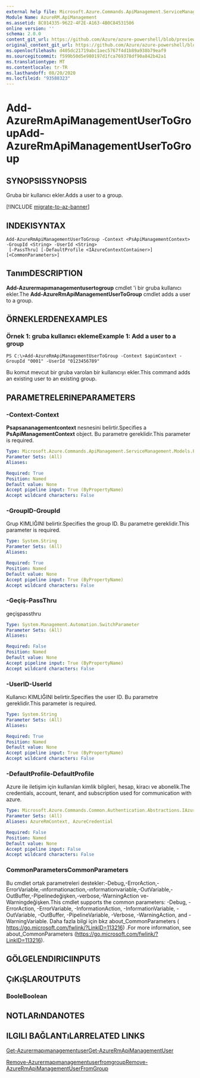 ```yaml
---
external help file: Microsoft.Azure.Commands.ApiManagement.ServiceManagement.dll-Help.xml
Module Name: AzureRM.ApiManagement
ms.assetid: 8C014335-9622-4F2E-A163-4B0C84531506
online version: ''
schema: 2.0.0
content_git_url: https://github.com/Azure/azure-powershell/blob/preview/src/ResourceManager/ApiManagement/Commands.ApiManagement/help/Add-AzureRmApiManagementUserToGroup.md
original_content_git_url: https://github.com/Azure/azure-powershell/blob/preview/src/ResourceManager/ApiManagement/Commands.ApiManagement/help/Add-AzureRmApiManagementUserToGroup.md
ms.openlocfilehash: d405dc21719abc1aec5767f4d1b89a938b79eaf9
ms.sourcegitcommit: f599b50d5e980197d1fca769378df90a842b42a1
ms.translationtype: MT
ms.contentlocale: tr-TR
ms.lasthandoff: 08/20/2020
ms.locfileid: "93588323"
---
```

# <span data-ttu-id="69f1d-101">Add-AzureRmApiManagementUserToGroup</span><span class="sxs-lookup"><span data-stu-id="69f1d-101">Add-AzureRmApiManagementUserToGroup</span></span>

## <span data-ttu-id="69f1d-102">SYNOPSIS</span><span class="sxs-lookup"><span data-stu-id="69f1d-102">SYNOPSIS</span></span>
<span data-ttu-id="69f1d-103">Gruba bir kullanıcı ekler.</span><span class="sxs-lookup"><span data-stu-id="69f1d-103">Adds a user to a group.</span></span>

[!INCLUDE [migrate-to-az-banner](../../includes/migrate-to-az-banner.md)]

## <span data-ttu-id="69f1d-104">INDEKI</span><span class="sxs-lookup"><span data-stu-id="69f1d-104">SYNTAX</span></span>

```
Add-AzureRmApiManagementUserToGroup -Context <PsApiManagementContext> -GroupId <String> -UserId <String>
 [-PassThru] [-DefaultProfile <IAzureContextContainer>] [<CommonParameters>]
```

## <span data-ttu-id="69f1d-105">Tanım</span><span class="sxs-lookup"><span data-stu-id="69f1d-105">DESCRIPTION</span></span>
<span data-ttu-id="69f1d-106">**Add-Azurermapımanagementusertogroup** cmdlet 'i bir gruba kullanıcı ekler.</span><span class="sxs-lookup"><span data-stu-id="69f1d-106">The **Add-AzureRmApiManagementUserToGroup** cmdlet adds a user to a group.</span></span>

## <span data-ttu-id="69f1d-107">ÖRNEKLERDEN</span><span class="sxs-lookup"><span data-stu-id="69f1d-107">EXAMPLES</span></span>

### <span data-ttu-id="69f1d-108">Örnek 1: gruba kullanıcı ekleme</span><span class="sxs-lookup"><span data-stu-id="69f1d-108">Example 1: Add a user to a group</span></span>
```
PS C:\>Add-AzureRmApiManagementUserToGroup -Context $apimContext -GroupId "0001" -UserId "0123456789"
```

<span data-ttu-id="69f1d-109">Bu komut mevcut bir gruba varolan bir kullanıcıyı ekler.</span><span class="sxs-lookup"><span data-stu-id="69f1d-109">This command adds an existing user to an existing group.</span></span>

## <span data-ttu-id="69f1d-110">PARAMETRELERINE</span><span class="sxs-lookup"><span data-stu-id="69f1d-110">PARAMETERS</span></span>

### <span data-ttu-id="69f1d-111">-Context</span><span class="sxs-lookup"><span data-stu-id="69f1d-111">-Context</span></span>
<span data-ttu-id="69f1d-112">**Psapsananagementcontext** nesnesini belirtir.</span><span class="sxs-lookup"><span data-stu-id="69f1d-112">Specifies a **PsApiManagementContext** object.</span></span>
<span data-ttu-id="69f1d-113">Bu parametre gereklidir.</span><span class="sxs-lookup"><span data-stu-id="69f1d-113">This parameter is required.</span></span>

```yaml
Type: Microsoft.Azure.Commands.ApiManagement.ServiceManagement.Models.PsApiManagementContext
Parameter Sets: (All)
Aliases: 

Required: True
Position: Named
Default value: None
Accept pipeline input: True (ByPropertyName)
Accept wildcard characters: False
```

### <span data-ttu-id="69f1d-114">-GroupID</span><span class="sxs-lookup"><span data-stu-id="69f1d-114">-GroupId</span></span>
<span data-ttu-id="69f1d-115">Grup KIMLIĞINI belirtir.</span><span class="sxs-lookup"><span data-stu-id="69f1d-115">Specifies the group ID.</span></span>
<span data-ttu-id="69f1d-116">Bu parametre gereklidir.</span><span class="sxs-lookup"><span data-stu-id="69f1d-116">This parameter is required.</span></span>

```yaml
Type: System.String
Parameter Sets: (All)
Aliases: 

Required: True
Position: Named
Default value: None
Accept pipeline input: True (ByPropertyName)
Accept wildcard characters: False
```

### <span data-ttu-id="69f1d-117">-Geçiş</span><span class="sxs-lookup"><span data-stu-id="69f1d-117">-PassThru</span></span>
<span data-ttu-id="69f1d-118">geçiş</span><span class="sxs-lookup"><span data-stu-id="69f1d-118">passthru</span></span>

```yaml
Type: System.Management.Automation.SwitchParameter
Parameter Sets: (All)
Aliases: 

Required: False
Position: Named
Default value: None
Accept pipeline input: True (ByPropertyName)
Accept wildcard characters: False
```

### <span data-ttu-id="69f1d-119">-UserID</span><span class="sxs-lookup"><span data-stu-id="69f1d-119">-UserId</span></span>
<span data-ttu-id="69f1d-120">Kullanıcı KIMLIĞINI belirtir.</span><span class="sxs-lookup"><span data-stu-id="69f1d-120">Specifies the user ID.</span></span>
<span data-ttu-id="69f1d-121">Bu parametre gereklidir.</span><span class="sxs-lookup"><span data-stu-id="69f1d-121">This parameter is required.</span></span>

```yaml
Type: System.String
Parameter Sets: (All)
Aliases: 

Required: True
Position: Named
Default value: None
Accept pipeline input: True (ByPropertyName)
Accept wildcard characters: False
```

### <span data-ttu-id="69f1d-122">-DefaultProfile</span><span class="sxs-lookup"><span data-stu-id="69f1d-122">-DefaultProfile</span></span>
<span data-ttu-id="69f1d-123">Azure ile iletişim için kullanılan kimlik bilgileri, hesap, kiracı ve abonelik.</span><span class="sxs-lookup"><span data-stu-id="69f1d-123">The credentials, account, tenant, and subscription used for communication with azure.</span></span>

```yaml
Type: Microsoft.Azure.Commands.Common.Authentication.Abstractions.IAzureContextContainer
Parameter Sets: (All)
Aliases: AzureRmContext, AzureCredential

Required: False
Position: Named
Default value: None
Accept pipeline input: False
Accept wildcard characters: False
```

### <span data-ttu-id="69f1d-124">CommonParameters</span><span class="sxs-lookup"><span data-stu-id="69f1d-124">CommonParameters</span></span>
<span data-ttu-id="69f1d-125">Bu cmdlet ortak parametreleri destekler:-Debug,-ErrorAction,-ErrorVariable,-ınformationaction,-ınformationvariable,-OutVariable,-OutBuffer,-Pipelinedeğişken,-verbose,-WarningAction ve-Warningdeğişken.</span><span class="sxs-lookup"><span data-stu-id="69f1d-125">This cmdlet supports the common parameters: -Debug, -ErrorAction, -ErrorVariable, -InformationAction, -InformationVariable, -OutVariable, -OutBuffer, -PipelineVariable, -Verbose, -WarningAction, and -WarningVariable.</span></span> <span data-ttu-id="69f1d-126">Daha fazla bilgi için bkz about_CommonParameters ( https://go.microsoft.com/fwlink/?LinkID=113216) .</span><span class="sxs-lookup"><span data-stu-id="69f1d-126">For more information, see about_CommonParameters (https://go.microsoft.com/fwlink/?LinkID=113216).</span></span>

## <span data-ttu-id="69f1d-127">GÖLGELENDIRICI</span><span class="sxs-lookup"><span data-stu-id="69f1d-127">INPUTS</span></span>

## <span data-ttu-id="69f1d-128">ÇıKıŞLAR</span><span class="sxs-lookup"><span data-stu-id="69f1d-128">OUTPUTS</span></span>

### <span data-ttu-id="69f1d-129">Boole</span><span class="sxs-lookup"><span data-stu-id="69f1d-129">Boolean</span></span>

## <span data-ttu-id="69f1d-130">NOTLARıNDA</span><span class="sxs-lookup"><span data-stu-id="69f1d-130">NOTES</span></span>

## <span data-ttu-id="69f1d-131">ILGILI BAĞLANTıLAR</span><span class="sxs-lookup"><span data-stu-id="69f1d-131">RELATED LINKS</span></span>

[<span data-ttu-id="69f1d-132">Get-Azurermapımanagementuser</span><span class="sxs-lookup"><span data-stu-id="69f1d-132">Get-AzureRmApiManagementUser</span></span>](./Get-AzureRmApiManagementUser.md)

[<span data-ttu-id="69f1d-133">Remove-Azurermapımanagementuserfromgroup</span><span class="sxs-lookup"><span data-stu-id="69f1d-133">Remove-AzureRmApiManagementUserFromGroup</span></span>](./Remove-AzureRmApiManagementUserFromGroup.md)


